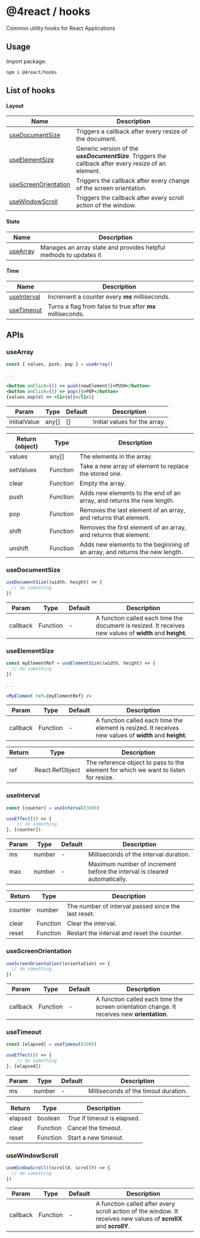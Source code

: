 # @4react / hooks

Common utility hooks for React Applications

## Usage

Import package.
```
npm i @4react/hooks
```

## List of hooks

#### Layout

| Name  | Description |
| --- | --- |
| [useDocumentSize](#usedocumentsize) | Triggers a callback after every resize of the document. |
| [useElementSize](#useelementsize) | Generic version of the ***useDocumentSize***. Triggers the callback after every resize of an element. |
| [useScreenOrientation](#usescreenorientation) | Triggers the callback after every change of the screen orientation. |
| [useWindowScroll](#usewindowscroll) | Triggers the callback after every scroll action of the window. |

#### State

| Name | Description |
| --- | --- |
| [useArray](#usearray) | Manages an array state and provides helpful methods to updates it |

#### Time

| Name | Description |
| --- | --- |
| [useInterval](#useinterval) | Increment a counter every ***ms*** milliseconds. |
| [useTimeout](#usetimeout) | Turns a flag from false to true after ***ms*** milliseconds. |

## APIs

### useArray
```jsx
const { values, push, pop } = useArray()

...

<button onClick={() => push(newElement)}>PUSH</button>
<button onClick={() => pop()}>POP</button>
{values.map(el => <li>{el}</li>)}
```

| Param | Type | Default | Description |
| --- | --- | --- | --- |
| initialValue | any[] | [] | Initial values for the array. |

| Return (object) | Type | Description |
| --- | --- | --- |
| values | any[] | The elements in the array. |
| setValues | Function | Take a new array of element to replace the stored one. |
| clear | Function | Empty the array. |
| push | Function | Adds new elements to the end of an array, and returns the new length. |
| pop | Function | Removes the last element of an array, and returns that element. |
| shift | Function | Removes the first element of an array, and returns that element. |
| unshift | Function | Adds new elements to the beginning of an array, and returns the new length. |

### useDocumentSize
```jsx
useDocumentSize((width, height) => {
  // do something
})
```

| Param | Type | Default | Description |
| --- | --- | --- | --- |
| callback | Function | - | A function called each time the document is resized. It receives new values of **width** and **height**. |

### useElementSize
```jsx
const myElementRef = useElementSize((width, height) => {
  // do something
})

...

<MyElement ref={myElementRef} />
```

| Param | Type | Default | Description |
| --- | --- | --- | --- |
| callback | Function | - | A function called each time the element is resized. It receives new values of **width** and **height**. |

| Return | Type | Description |
| --- | --- | --- |
| ref | React.RefObject | The reference object to pass to the element for which we want to listen for resize. |

### useInterval
```jsx
const [counter] = useInterval(3000)

useEffect(() => {
    // do something
}, [counter])
```

| Param | Type | Default | Description |
| --- | --- | --- | --- |
| ms | number | - | Milliseconds of the interval duration. |
| max | number | - | Maximum number of increment before the interval is cleared automatically. |

| Return | Type | Description |
| --- | --- | --- |
| counter | number | The number of interval passed since the last reset. |
| clear | Function | Clear the interval. |
| reset | Function | Restart the interval and reset the counter. |

### useScreenOrientation
```jsx
useScreenOrientation((orientation) => {
  // do something
})
```

| Param | Type | Default | Description |
| --- | --- | --- | --- |
| callback | Function | - | A function called each time the screen orientation change. It receives new **orientation**. |

### useTimeout
```jsx
const [elapsed] = useTimeout(3000)

useEffect(() => {
    // do something
}, [elapsed])
```

| Param | Type | Default | Description |
| --- | --- | --- | --- |
| ms | number | - | Milliseconds of the timout duration. |

| Return | Type | Description |
| --- | --- | --- |
| elapsed | boolean | *True* if timeout is elapsed. |
| clear | Function | Cancel the timeout. |
| reset | Function | Start a new timeout. |

### useWindowScroll
```jsx
useWindowScroll((scrollX, scrollY) => {
  // do something
})
```

| Param | Type | Default | Description |
| --- | --- | --- | --- |
| callback | Function | - | A function called after every scroll action of the window. It receives new values of **scrollX** and **scrollY**. |
